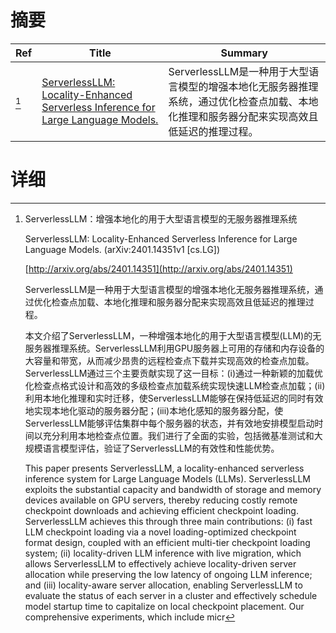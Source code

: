 # 摘要

| Ref | Title | Summary |
| --- | --- | --- |
| [^1] | [ServerlessLLM: Locality-Enhanced Serverless Inference for Large Language Models.](http://arxiv.org/abs/2401.14351) | ServerlessLLM是一种用于大型语言模型的增强本地化无服务器推理系统，通过优化检查点加载、本地化推理和服务器分配来实现高效且低延迟的推理过程。 |

# 详细

[^1]: ServerlessLLM：增强本地化的用于大型语言模型的无服务器推理系统

    ServerlessLLM: Locality-Enhanced Serverless Inference for Large Language Models. (arXiv:2401.14351v1 [cs.LG])

    [http://arxiv.org/abs/2401.14351](http://arxiv.org/abs/2401.14351)

    ServerlessLLM是一种用于大型语言模型的增强本地化无服务器推理系统，通过优化检查点加载、本地化推理和服务器分配来实现高效且低延迟的推理过程。

    

    本文介绍了ServerlessLLM，一种增强本地化的用于大型语言模型(LLM)的无服务器推理系统。ServerlessLLM利用GPU服务器上可用的存储和内存设备的大容量和带宽，从而减少昂贵的远程检查点下载并实现高效的检查点加载。ServerlessLLM通过三个主要贡献实现了这一目标：(i)通过一种新颖的加载优化检查点格式设计和高效的多级检查点加载系统实现快速LLM检查点加载；(ii)利用本地化推理和实时迁移，使ServerlessLLM能够在保持低延迟的同时有效地实现本地化驱动的服务器分配；(iii)本地化感知的服务器分配，使ServerlessLLM能够评估集群中每个服务器的状态，并有效地安排模型启动时间以充分利用本地检查点位置。我们进行了全面的实验，包括微基准测试和大规模语言模型评估，验证了ServerlessLLM的有效性和性能优势。

    This paper presents ServerlessLLM, a locality-enhanced serverless inference system for Large Language Models (LLMs). ServerlessLLM exploits the substantial capacity and bandwidth of storage and memory devices available on GPU servers, thereby reducing costly remote checkpoint downloads and achieving efficient checkpoint loading. ServerlessLLM achieves this through three main contributions: (i) fast LLM checkpoint loading via a novel loading-optimized checkpoint format design, coupled with an efficient multi-tier checkpoint loading system; (ii) locality-driven LLM inference with live migration, which allows ServerlessLLM to effectively achieve locality-driven server allocation while preserving the low latency of ongoing LLM inference; and (iii) locality-aware server allocation, enabling ServerlessLLM to evaluate the status of each server in a cluster and effectively schedule model startup time to capitalize on local checkpoint placement. Our comprehensive experiments, which include micr
    

